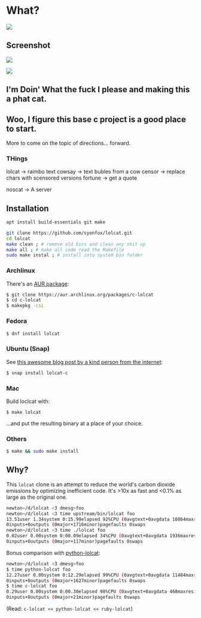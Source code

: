 # What?

![](https://raw.githubusercontent.com/jaseg/lolcat/master/LOLCat-Rainbow.jpg)

## Screenshot

![](https://raw.githubusercontent.com/jaseg/lolcat/master/screenshot.png)

![](./sl.gif)


## I'm Doin' What the fuck I please and making this a phat cat.
## Woo, I figure this base c project is a good place to start.
More to come on the topic of directions... forward.

### THings
lolcat -> raimbo text
cowsay -> text bubles from a cow
censor -> replace chars with scensored versions
fortune -> get a quote

noscat -> A server 

## Installation

```sh
apt install build-essentials git make

git clone https://github.com/syonfox/lolcat.git
cd lolcat
make clean ; # remove old bins and clean any shit up
make all ; # make all code read the Makefile
sudo make instal ; # install into system bin folder
```


### Archlinux

There's an [AUR package](https://aur.archlinux.org/packages/c-lolcat):

```bash
$ git clone https://aur.archlinux.org/packages/c-lolcat
$ cd c-lolcat
$ makepkg -csi
```

### Fedora ###

```bash
$ dnf install lolcat
```

### Ubuntu (Snap)

See [this awesome blog post by a kind person from the internet](https://blog.simos.info/how-to-make-a-snap-package-for-lolcat-with-snapcraft-on-ubuntu/):

```bash
$ snap install lolcat-c
```

### Mac

Build loclcat with:
```
$ make lolcat
```
...and put the resulting binary at a place of your choice.

### Others

```bash
$ make && sudo make install
```

## Why?

This `lolcat` clone is an attempt to reduce the world's carbon dioxide emissions by optimizing inefficient code. It's >10x as fast and <0.1% as large as the original one.

```bash
newton~/d/lolcat <3 dmesg>foo
newton~/d/lolcat <3 time upstream/bin/lolcat foo
13.51user 1.34system 0:15.99elapsed 92%CPU (0avgtext+0avgdata 10864maxresident)k
0inputs+0outputs (0major+1716minor)pagefaults 0swaps
newton~/d/lolcat <3 time ./lolcat foo
0.02user 0.00system 0:00.09elapsed 34%CPU (0avgtext+0avgdata 1936maxresident)k
0inputs+0outputs (0major+117minor)pagefaults 0swaps
```

Bonus comparison with [python-lolcat](https://github.com/tehmaze/lolcat/):
```bash
newton~/d/lolcat <3 dmesg>foo
$ time python-lolcat foo
12.27user 0.00system 0:12.29elapsed 99%CPU (0avgtext+0avgdata 11484maxresident)k
0inputs+0outputs (0major+1627minor)pagefaults 0swaps
$ time c-lolcat foo
0.29user 0.00system 0:00.30elapsed 98%CPU (0avgtext+0avgdata 468maxresident)k
0inputs+0outputs (0major+21minor)pagefaults 0swaps
```

(Read: ```c-lolcat << python-lolcat << ruby-lolcat```)

